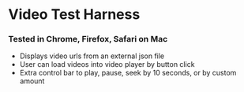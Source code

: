 # Video Test Harness
### Tested in Chrome, Firefox, Safari on Mac

- Displays video urls from an external json file
- User can load videos into video player by button click
- Extra control bar to play, pause, seek by 10 seconds, or by custom amount


